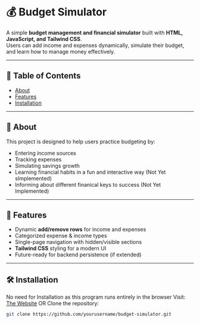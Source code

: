 # 💰 Budget Simulator

A simple **budget management and financial simulator** built with **HTML, JavaScript, and Tailwind CSS**.  
Users can add income and expenses dynamically, simulate their budget, and learn how to manage money effectively.

---

## 📖 Table of Contents
- [About](#about)
- [Features](#features)
- [Installation](#installation)

---

## 📌 About
This project is designed to help users practice budgeting by:
- Entering income sources
- Tracking expenses
- Simulating savings growth
- Learning financial habits in a fun and interactive way (Not Yet sImplemented)
- Informing about different finanical keys to success (Not Yet Implemented)

---

## 🚀 Features
- Dynamic **add/remove rows** for income and expenses
- Categorized expense & income types
- Single-page navigation with hidden/visible sections
- **Tailwind CSS** styling for a modern UI
- Future-ready for backend persistence (if extended)

---

## 🛠️ Installation
No need for Installation as this program runs entirely in the browser
Visit:
  [The Website](https://ethanlane1234.github.io/budget-Simulator/)
OR
Clone the repository:
   ```bash
   git clone https://github.com/yourusername/budget-simulator.git


